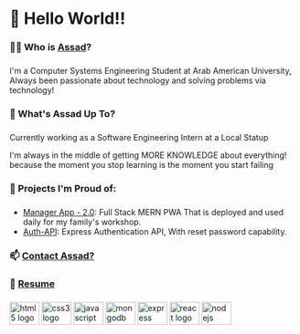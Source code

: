 <h1 align="left">👋 Hello World!!</h1>

###

<h3 align="left">😶‍🌫️ Who is <a href="https://portfolio.anabosi.com">Assad</a>?</h3>

###

<p align="left">I'm a Computer Systems Engineering Student at Arab American University, Always been passionate about technology and solving problems via technology!</p>

###

<h3 align="left">🤔 What's Assad Up To?</h3>

###

<p align="left">Currently working as a Software Engineering Intern at a Local Statup</p>

<p align="left">I'm always in the middle of getting MORE KNOWLEDGE about everything! because the moment you stop learning is the moment you start failing</p>

###

<h3 align="left">🤯 Projects I'm Proud of:</h3>

###

<ul>
<li align="left"><a href="https://github.com/AssadAnabosi/Manager-2.0">Manager App - 2.0</a>: Full Stack MERN PWA That is deployed and used daily for my family's workshop.</li>
<li align="left"><a href="https://github.com/AssadAnabosi/Auth-API">Auth-API</a>: Express Authentication API, With reset password capability.</li>
</ul>

###

<h3 align="left">📫 <a href="https://assad.anabosi.com">Contact Assad?</a></h3>

###

<h3 align="left">📄 <a href="https://github.com/AssadAnabosi/AssadAnabosi/blob/main/Assad%20Anabosi.pdf">Resume</a></h3>

###

<div align="left">
  <img src="https://cdn.jsdelivr.net/gh/devicons/devicon/icons/html5/html5-original.svg" height="40" width="52" alt="html5 logo"  />
  <img src="https://cdn.jsdelivr.net/gh/devicons/devicon/icons/css3/css3-original.svg" height="40" width="52" alt="css3 logo"  />
  <img src="https://cdn.jsdelivr.net/gh/devicons/devicon/icons/javascript/javascript-original.svg" height="40" width="52" alt="javascript logo"  />
  <img src="https://cdn.jsdelivr.net/gh/devicons/devicon/icons/mongodb/mongodb-original.svg" height="40" width="52" alt="mongodb logo"  />
  <img src="https://cdn.jsdelivr.net/gh/devicons/devicon/icons/express/express-original.svg" height="40" width="52" alt="express logo"  />
  <img src="https://cdn.jsdelivr.net/gh/devicons/devicon/icons/react/react-original.svg" height="40" width="52" alt="react logo"  />
  <img src="https://cdn.jsdelivr.net/gh/devicons/devicon/icons/nodejs/nodejs-original.svg" height="40" width="52" alt="nodejs logo"  />
</div>

###
